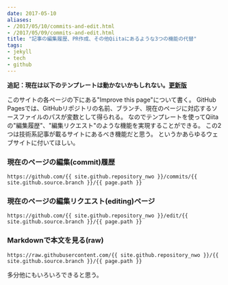 ```yaml
---
date: 2017-05-10
aliases:
- /2017/05/10/commits-and-edit.html
- /2017/05/09/commits-and-edit.html
title: "記事の編集履歴、PR作成、その他Qiitaにあるような3つの機能の代替"
tags:
- jekyll
- tech
- github
---
```


**追記：現在は以下のテンプレートは動かないかもしれない。[更新版](/2018/01/jekyll-templates-update)**

このサイトの各ページの下にある"Improve this page"について書く。
GitHub Pagesでは、GitHubリポジトリの名前、ブランチ、現在のページに対応するソースファイルのパスが変数として得られる。
なのでテンプレートを使ってQiitaの"編集履歴"、"編集リクエスト"のような機能を実現することができる。
この2つは技術系記事が載るサイトにあるべき機能だと思う。
というかあらゆるウェブサイトに付いてほしい。

### 現在のページの編集(commit)履歴

```
https://github.com/{{ site.github.repository_nwo }}/commits/{{ site.github.source.branch }}/{{ page.path }}
```

### 現在のページの編集リクエスト(editing)ページ

```
https://github.com/{{ site.github.repository_nwo }}/edit/{{ site.github.source.branch }}/{{ page.path }}
```

### Markdownで本文を見る(raw)

```
https://raw.githubusercontent.com/{{ site.github.repository_nwo }}/{{ site.github.source.branch }}/{{ page.path }}
```

多分他にもいろいろできると思う。